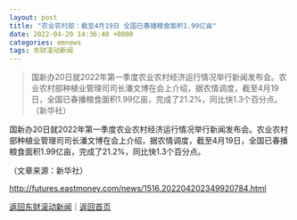 ```yaml
---
layout: post
title: "农业农村部：截至4月19日 全国已春播粮食面积1.99亿亩"
date: 2022-04-20 14:36:40 +0800
categories: emnews
tags: 东财滚动新闻
---
```

> 国新办20日就2022年第一季度农业农村经济运行情况举行新闻发布会。农业农村部种植业管理司司长潘文博在会上介绍，据农情调度，截至4月19日，全国已春播粮食面积1.99亿亩，完成了21.2%，同比快1.3个百分点。（新华社）

<p>国新办20日就2022年第一季度农业农村经济运行情况举行新闻发布会。农业农村部种植业管理司司长潘文博在会上介绍，据农情调度，截至4月19日，全国已春播粮食面积1.99亿亩，完成了21.2%，同比快1.3个百分点。</p><p class="em_media">（文章来源：新华社）</p>

<http://futures.eastmoney.com/news/1516,202204202349920784.html>

[返回东财滚动新闻](//finews.withounder.com/emnews/)｜[返回首页](//finews.withounder.com/)